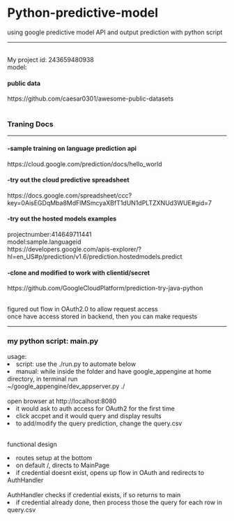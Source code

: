 # Python-predictive-model
using google predictive model API and output prediction with python script
<hr>
<br>My project id:  243659480938
<br>model:

<h4>public data</h4>
https://github.com/caesar0301/awesome-public-datasets
<br><br>

<h3>Traning Docs</h3>
<hr>
<h4>-sample training on language prediction api</h4>
https://cloud.google.com/prediction/docs/hello_world
<br>
<h4>-try out the cloud predictive spreadsheet</h4>
https://docs.google.com/spreadsheet/ccc?key=0AisEGDqMba8MdFlMSmcyaXBfT1dUN1dPLTZXNUd3WUE#gid=7
<br>
<h4>-try out the hosted models examples </h4>
projectnumber:414649711441
<br>model:sample.languageid
<br>https://developers.google.com/apis-explorer/?hl=en_US#p/prediction/v1.6/prediction.hostedmodels.predict

<h4>-clone and modified to work with clientid/secret </h4>
https://github.com/GoogleCloudPlatform/prediction-try-java-python

<br> figured out flow in OAuth2.0 to allow request access
<br> once have access stored in backend, then you can make requests

<hr>
<h3> my python script: main.py</h3>
usage:
<li> script: use the ./run.py to automate below</li>
<li> manual: while inside the folder and have google_appengine at home directory, in terminal run
<br> ~/google_appengine/dev_appserver.py ./ </li>
<br> open browser at http://localhost:8080
<li> it would ask to auth access for OAuth2 for the first time</li>
<li> click accpet and it would query and display results</li>
<li> to add/modify the query prediction, change the query.csv </li>

<br> functional design
<li> routes setup at the bottom</li>
<li> on default /, directs to MainPage </li>
<li> if credential doesnt exist, opens up flow in OAuth and redirects to AuthHandler</li>
<br> AuthHandler checks if credential exists, if so returns to main
<li> if credential already done, then process those the query for each row in query.csv</li>
